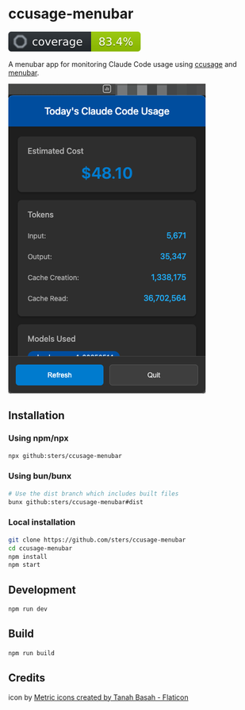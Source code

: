# ccusage-menubar

![Coverage](docs/coverage.svg)

A menubar app for monitoring Claude Code usage using [ccusage](https://github.com/ryoppippi/ccusage) and [menubar](https://github.com/max-mapper/menubar).

![capture](docs/image.png)

## Installation

### Using npm/npx
```bash
npx github:sters/ccusage-menubar
```

### Using bun/bunx
```bash
# Use the dist branch which includes built files
bunx github:sters/ccusage-menubar#dist
```

### Local installation
```bash
git clone https://github.com/sters/ccusage-menubar
cd ccusage-menubar
npm install
npm start
```

## Development
```bash
npm run dev
```

## Build
```bash
npm run build
```

## Credits

icon by <a href="https://www.flaticon.com/free-icons/metric" title="metric icons">Metric icons created by Tanah Basah - Flaticon</a>
